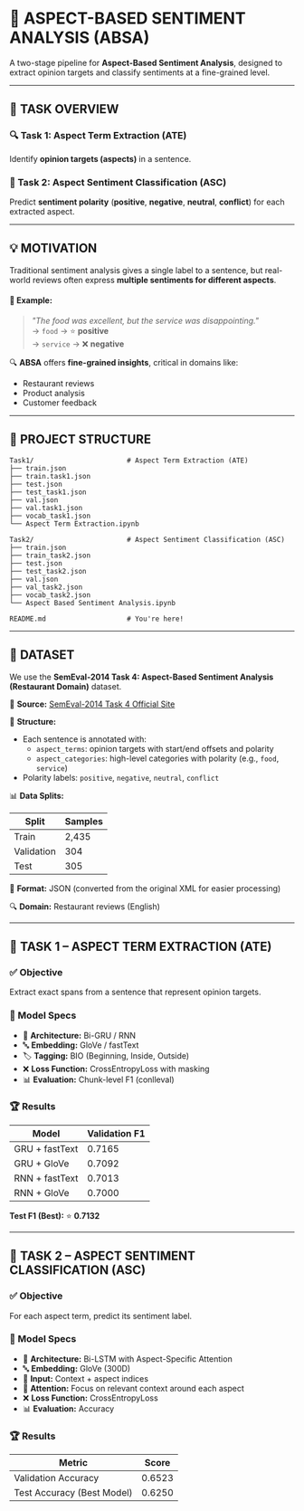 # 🧠 ASPECT-BASED SENTIMENT ANALYSIS (ABSA)

A two-stage pipeline for **Aspect-Based Sentiment Analysis**, designed to extract opinion targets and classify sentiments at a fine-grained level.

---

## 🎯 TASK OVERVIEW

### 🔍 Task 1: Aspect Term Extraction (ATE)
Identify **opinion targets (aspects)** in a sentence.

### 🎯 Task 2: Aspect Sentiment Classification (ASC)
Predict **sentiment polarity** (**positive**, **negative**, **neutral**, **conflict**) for each extracted aspect.

---

## 💡 MOTIVATION

Traditional sentiment analysis gives a single label to a sentence, but real-world reviews often express **multiple sentiments for different aspects**.

#### 🧾 Example:
> *"The food was excellent, but the service was disappointing."*  
> → `food` → ⭐️ **positive**  
> → `service` → ❌ **negative**

🔍 **ABSA** offers **fine-grained insights**, critical in domains like:
- Restaurant reviews
- Product analysis
- Customer feedback

---

## 📁 PROJECT STRUCTURE

```text
Task1/                       # Aspect Term Extraction (ATE)
├── train.json
├── train.task1.json
├── test.json
├── test_task1.json
├── val.json
├── val.task1.json
├── vocab_task1.json
└── Aspect Term Extraction.ipynb

Task2/                       # Aspect Sentiment Classification (ASC)
├── train.json
├── train_task2.json
├── test.json
├── test_task2.json
├── val.json
├── val_task2.json
├── vocab_task2.json
└── Aspect Based Sentiment Analysis.ipynb

README.md                    # You're here!
```

---

## 💾 DATASET

We use the **SemEval-2014 Task 4: Aspect-Based Sentiment Analysis (Restaurant Domain)** dataset.

🔗 **Source:** [SemEval-2014 Task 4 Official Site](https://alt.qcri.org/semeval2014/task4/)

📂 **Structure:**
- Each sentence is annotated with:
    - `aspect_terms`: opinion targets with start/end offsets and polarity
    - `aspect_categories`: high-level categories with polarity (e.g., `food`, `service`)
- Polarity labels: `positive`, `negative`, `neutral`, `conflict`

📊 **Data Splits:**

| Split      | Samples |
|------------|---------|
| Train      | 2,435   |
| Validation | 304     |
| Test       | 305     |

📝 **Format:** JSON (converted from the original XML for easier processing)

🔍 **Domain:** Restaurant reviews (English)

---

## 🧩 TASK 1 – ASPECT TERM EXTRACTION (ATE)

### ✅ Objective
Extract exact spans from a sentence that represent opinion targets.

### 🧠 Model Specs
- 🔧 **Architecture:** Bi-GRU / RNN
- 🔤 **Embedding:** GloVe / fastText
- 🏷️ **Tagging:** BIO (Beginning, Inside, Outside)
- ❌ **Loss Function:** CrossEntropyLoss with masking
- 📊 **Evaluation:** Chunk-level F1 (conlleval)

### 🏆 Results

| Model              | Validation F1 |
|--------------------|---------------|
| GRU + fastText     | 0.7165        |
| GRU + GloVe        | 0.7092        |
| RNN + fastText     | 0.7013        |
| RNN + GloVe        | 0.7000        |

**Test F1 (Best):** ⭐️ **0.7132**

---

## 💬 TASK 2 – ASPECT SENTIMENT CLASSIFICATION (ASC)

### ✅ Objective
For each aspect term, predict its sentiment label.

### 🧠 Model Specs
- 🔧 **Architecture:** Bi-LSTM with Aspect-Specific Attention
- 🔤 **Embedding:** GloVe (300D)
- 🧠 **Input:** Context + aspect indices
- 🎯 **Attention:** Focus on relevant context around each aspect
- ❌ **Loss Function:** CrossEntropyLoss
- 📊 **Evaluation:** Accuracy

### 🏆 Results

| Metric                      | Score  |
|-----------------------------|--------|
| Validation Accuracy         | 0.6523 |
| Test Accuracy (Best Model) | 0.6250 |